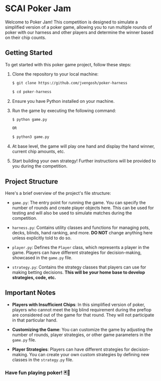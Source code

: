 # SCAI Poker Jam

Welcome to Poker Jam! This competition is designed to simulate a simplified version of a poker game, allowing you to run multiple rounds of poker with our harness and other players and determine the winner based on their chip counts.

## Getting Started

To get started with this poker game project, follow these steps:

1. Clone the repository to your local machine:

   ```bash
   $ git clone https://github.com/jvengosh/poker-harness
   ````
   ```bash
   $ cd poker-harness
   ```
2. Ensure you have Python installed on your machine.
3. Run the game by executing the following command:
    ```bash
   $ python game.py
   
   OR 
   
   $ python3 game.py
   ```
4. At base level, the game will play one hand and display the hand winner, current chip amounts, etc.
5. Start building your own strategy! Further instructions will be provided to you during the competition.

## Project Structure
Here's a brief overview of the project's file structure:

- `game.py`: The entry point for running the game. You can specify the number of rounds and create player objects here. This can be used for testing and will also be used to simulate matches during the competition.

- `harness.py`: Contains utility classes and functions for managing pots, decks, blinds, hand ranking, and more. **DO NOT** change anything here unless explicitly told to do so.

- `player.py`: Defines the `Player` class, which represents a player in the game. Players can have different strategies for decision-making, showcased in the `game.py` file.

- `strategy.py`: Contains the strategy classes that players can use for making betting decisions. **This will be your home base to develop strategies, code, etc.**


## Important Notes
- **Players with Insufficient Chips**: In this simplified version of poker, players who cannot meet the big blind requirement during the preflop are considered out of the game for that round. They will not participate in that particular hand.

- **Customizing the Game**: You can customize the game by adjusting the number of rounds, player strategies, or other game parameters in the `game.py` file.

- **Player Strategies**: Players can have different strategies for decision-making. You can create your own custom strategies by defining new classes in the `strategy.py` file.


### Have fun playing poker! 🃏🎉